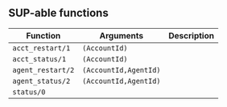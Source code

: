 ## SUP-able functions

| Function | Arguments | Description |
| -------- | --------- | ----------- |
| `acct_restart/1` | `(AccountId)` | |
| `acct_status/1` | `(AccountId)` | |
| `agent_restart/2` | `(AccountId,AgentId)` | |
| `agent_status/2` | `(AccountId,AgentId)` | |
| `status/0` |  | |
